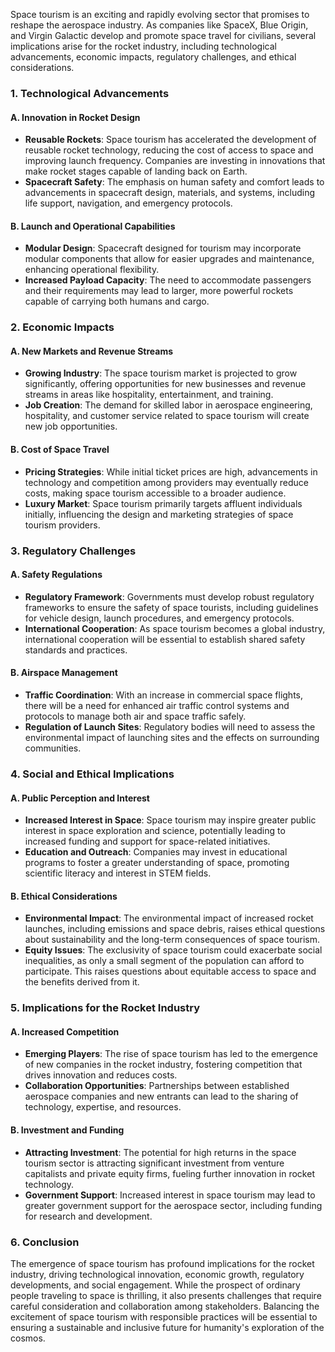 Space tourism is an exciting and rapidly evolving sector that promises to reshape the aerospace industry. As companies like SpaceX, Blue Origin, and Virgin Galactic develop and promote space travel for civilians, several implications arise for the rocket industry, including technological advancements, economic impacts, regulatory challenges, and ethical considerations.

### 1. **Technological Advancements**

#### A. Innovation in Rocket Design
- **Reusable Rockets**: Space tourism has accelerated the development of reusable rocket technology, reducing the cost of access to space and improving launch frequency. Companies are investing in innovations that make rocket stages capable of landing back on Earth.
- **Spacecraft Safety**: The emphasis on human safety and comfort leads to advancements in spacecraft design, materials, and systems, including life support, navigation, and emergency protocols.

#### B. Launch and Operational Capabilities
- **Modular Design**: Spacecraft designed for tourism may incorporate modular components that allow for easier upgrades and maintenance, enhancing operational flexibility.
- **Increased Payload Capacity**: The need to accommodate passengers and their requirements may lead to larger, more powerful rockets capable of carrying both humans and cargo.

### 2. **Economic Impacts**

#### A. New Markets and Revenue Streams
- **Growing Industry**: The space tourism market is projected to grow significantly, offering opportunities for new businesses and revenue streams in areas like hospitality, entertainment, and training.
- **Job Creation**: The demand for skilled labor in aerospace engineering, hospitality, and customer service related to space tourism will create new job opportunities.

#### B. Cost of Space Travel
- **Pricing Strategies**: While initial ticket prices are high, advancements in technology and competition among providers may eventually reduce costs, making space tourism accessible to a broader audience.
- **Luxury Market**: Space tourism primarily targets affluent individuals initially, influencing the design and marketing strategies of space tourism providers.

### 3. **Regulatory Challenges**

#### A. Safety Regulations
- **Regulatory Framework**: Governments must develop robust regulatory frameworks to ensure the safety of space tourists, including guidelines for vehicle design, launch procedures, and emergency protocols.
- **International Cooperation**: As space tourism becomes a global industry, international cooperation will be essential to establish shared safety standards and practices.

#### B. Airspace Management
- **Traffic Coordination**: With an increase in commercial space flights, there will be a need for enhanced air traffic control systems and protocols to manage both air and space traffic safely.
- **Regulation of Launch Sites**: Regulatory bodies will need to assess the environmental impact of launching sites and the effects on surrounding communities.

### 4. **Social and Ethical Implications**

#### A. Public Perception and Interest
- **Increased Interest in Space**: Space tourism may inspire greater public interest in space exploration and science, potentially leading to increased funding and support for space-related initiatives.
- **Education and Outreach**: Companies may invest in educational programs to foster a greater understanding of space, promoting scientific literacy and interest in STEM fields.

#### B. Ethical Considerations
- **Environmental Impact**: The environmental impact of increased rocket launches, including emissions and space debris, raises ethical questions about sustainability and the long-term consequences of space tourism.
- **Equity Issues**: The exclusivity of space tourism could exacerbate social inequalities, as only a small segment of the population can afford to participate. This raises questions about equitable access to space and the benefits derived from it.

### 5. **Implications for the Rocket Industry**

#### A. Increased Competition
- **Emerging Players**: The rise of space tourism has led to the emergence of new companies in the rocket industry, fostering competition that drives innovation and reduces costs.
- **Collaboration Opportunities**: Partnerships between established aerospace companies and new entrants can lead to the sharing of technology, expertise, and resources.

#### B. Investment and Funding
- **Attracting Investment**: The potential for high returns in the space tourism sector is attracting significant investment from venture capitalists and private equity firms, fueling further innovation in rocket technology.
- **Government Support**: Increased interest in space tourism may lead to greater government support for the aerospace sector, including funding for research and development.

### 6. **Conclusion**

The emergence of space tourism has profound implications for the rocket industry, driving technological innovation, economic growth, regulatory developments, and social engagement. While the prospect of ordinary people traveling to space is thrilling, it also presents challenges that require careful consideration and collaboration among stakeholders. Balancing the excitement of space tourism with responsible practices will be essential to ensuring a sustainable and inclusive future for humanity's exploration of the cosmos.